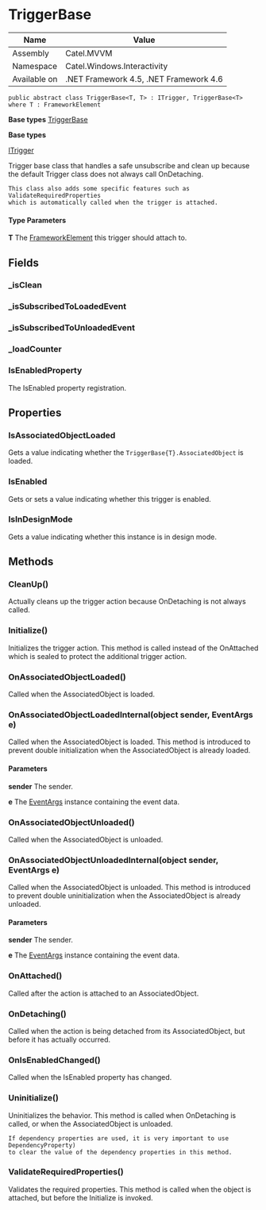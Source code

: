 

# TriggerBase

Name|Value
---|---
Assembly|Catel.MVVM
Namespace|Catel.Windows.Interactivity
Available on|.NET Framework 4.5, .NET Framework 4.6

```
public abstract class TriggerBase<T, T> : ITrigger, TriggerBase<T> where T : FrameworkElement 
```

**Base types**
[TriggerBase]()

**Base types**

[ITrigger](/Catel.MVVM\Catel\Windows\Interactivity\ITrigger.md)


Trigger base class that handles a safe unsubscribe and clean up because the default
    Trigger class does not always call OnDetaching.
    


    This class also adds some specific features such as ValidateRequiredProperties
    which is automatically called when the trigger is attached.

#### Type Parameters

**T**
The [FrameworkElement](#) this trigger should attach to.



## Fields

### _isClean

### _isSubscribedToLoadedEvent

### _isSubscribedToUnloadedEvent

### _loadCounter

### IsEnabledProperty

The IsEnabled property registration.



## Properties

### IsAssociatedObjectLoaded

Gets a value indicating whether the ```TriggerBase{T}.AssociatedObject``` is loaded.



### IsEnabled

Gets or sets a value indicating whether this trigger is enabled.



### IsInDesignMode

Gets a value indicating whether this instance is in design mode.



## Methods

### CleanUp()

Actually cleans up the trigger action because OnDetaching is not always called.



### Initialize()

Initializes the trigger action. This method is called instead of the OnAttached which is sealed
    to protect the additional trigger action.



### OnAssociatedObjectLoaded()

Called when the AssociatedObject is loaded.



### OnAssociatedObjectLoadedInternal(object sender, EventArgs e)

Called when the AssociatedObject is loaded. This method is introduced to prevent
    double initialization when the AssociatedObject is already loaded.

#### Parameters

**sender**
The sender.

**e**
The [EventArgs](#) instance containing the event data.



### OnAssociatedObjectUnloaded()

Called when the AssociatedObject is unloaded.



### OnAssociatedObjectUnloadedInternal(object sender, EventArgs e)

Called when the AssociatedObject is unloaded. This 
    method is introduced to prevent double uninitialization when the AssociatedObject is already unloaded.

#### Parameters

**sender**
The sender.

**e**
The [EventArgs](#) instance containing the event data.



### OnAttached()

Called after the action is attached to an AssociatedObject.



### OnDetaching()

Called when the action is being detached from its AssociatedObject, but before it has actually occurred.



### OnIsEnabledChanged()

Called when the IsEnabled property has changed.



### Uninitialize()

Uninitializes the behavior. This method is called when OnDetaching is called, or when the
    AssociatedObject is unloaded.
    


    If dependency properties are used, it is very important to use DependencyProperty) 
    to clear the value of the dependency properties in this method.



### ValidateRequiredProperties()

Validates the required properties. This method is called when the object is attached, but before
    the Initialize is invoked.



